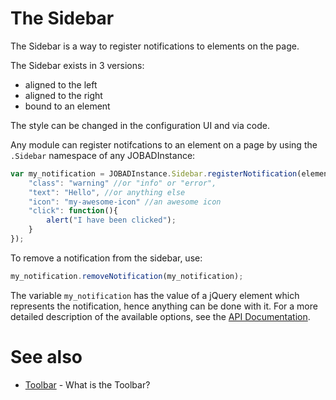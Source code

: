 # The Sidebar

The Sidebar is a way to register notifications to elements on the page. 

The Sidebar exists in 3 versions: 

* aligned to the left
* aligned to the right
* bound to an element

The style can be changed in the configuration UI and via code. 

Any module can register notifcations to an element on a page by using the `.Sidebar` namespace of any JOBADInstance: 

```js
var my_notification = JOBADInstance.Sidebar.registerNotification(element, { //element is a jQuery element
    "class": "warning" //or "info" or "error",
    "text": "Hello", //or anything else
    "icon": "my-awesome-icon" //an awesome icon
    "click": function(){
        alert("I have been clicked"); 
    }
});
```

To remove a notification from the sidebar, use: 

```js
my_notification.removeNotification(my_notification);
```

The variable `my_notification` has the value of a jQuery element which represents the notification, hence anything can be done with it. 
For a more detailed description of the available options, see the [API Documentation](../api/JOBAD/JOBADInstance/sidebar.md). 

# See also
* [Toolbar](Toolbar.md) - What is the Toolbar? 